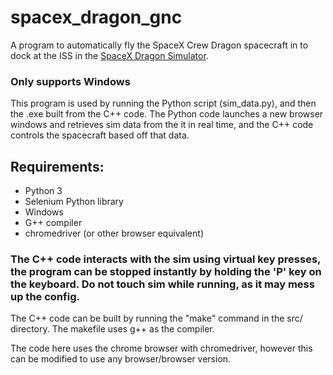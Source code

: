 # spacex_dragon_gnc

A program to automatically fly the SpaceX Crew Dragon spacecraft in to dock at the ISS in the [SpaceX Dragon Simulator](https://iss-sim.spacex.com/).

### Only supports Windows  

This program is used by running the Python script (sim_data.py), and then the .exe built from the C++ code. The Python code launches a new browser windows and retrieves sim data from the it in real time, and the C++ code controls the spacecraft based off that data. 

## Requirements:
* Python 3
* Selenium Python library
* Windows
* G++ compiler
* chromedriver (or other browser equivalent)

### The C++ code interacts with the sim using virtual key presses, the program can be stopped instantly by holding the 'P' key on the keyboard. Do not touch sim while running, as it may mess up the config.

The C++ code can be built by running the "make" command in the src/ directory. The makefile uses g++ as the compiler.

The code here uses the chrome browser with chromedriver, however this can be modified to use any browser/browser version.

